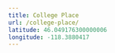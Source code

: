 ```yaml
---
title: College Place
url: /college-place/
latitude: 46.049176300000006
longitude: -118.3880417
---
```

